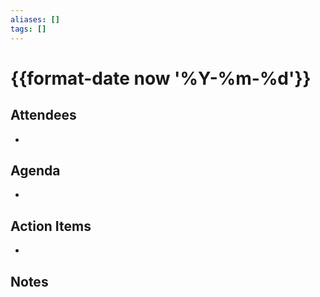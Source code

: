 ```yaml
---
aliases: []
tags: []
---
```


# {{format-date now '%Y-%m-%d'}}

## Attendees

-

## Agenda

-

## Action Items

-

## Notes
